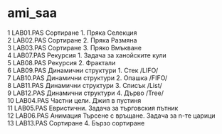 # ami_saa
1 		LAB01.PAS 	Сортиране 1. Пряка Селекция<br/>
2 		LAB02.PAS 	Сортиране 2. Пряка Размяна<br/>
3 		LAB03.PAS 	Сортиране 3. Пряко Вмъкване<br/>
4 		LAB07.PAS 	Рекурсия 1. Задача за ханойските кули<br/>
5 		LAB08.PAS 	Рекурсия 2. Фрактали<br/>
6 		LAB09.PAS 	Динамични структури 1. Стек /LIFO/<br/>
7 		LAB10.PAS 	Динамични структури 2. Опашка /FIFO/<br/>
8 		LAB11.PAS 	Динамични структури 3. Списък /List/<br/>
9 		LAB12.PAS 	Динамични структури 4. Дърво /Tree/<br/>
10 		LAB04.PAS 	Частни цели. Джип в пустиня<br/>
11 		LAB05.PAS 	Евристични. Задача за търговския пътник<br/>
12 		LAB06.PAS 	Анимация 	Търсене с връщане. Задача за n-те царици<br/>
13 		LAB13.PAS 	Сортиране 4. Бързо сортиране<br/>
